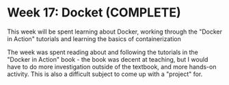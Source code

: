 # Week 17:  Docket (COMPLETE)

This week will be spent learning about Docker, working through the "Docker in Action"
tutorials and learning the basics of containerization

The week was spent reading about and following the tutorials in the "Docker in Action"
book - the book was decent at teaching, but I would have to do more investigation
outside of the textbook, and more hands-on activity.  This is also a difficult subject
to come up with a "project" for.
